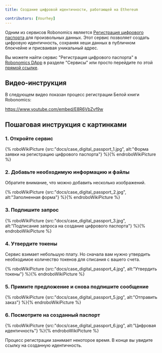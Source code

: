 ```yaml
---
title: Создание цифровой идентичности, работающей на Ethereum

contributors: [Vourhey]
---
```


Одним из сервисов Robonomics является [Регистрация цифрового паспорта](https://dapp.robonomics.network/#/passport/) для произвольных данных. Этот сервис позволяет создать цифровую идентичность, сохраняя хеши данных в публичном блокчейне и присваивая уникальный адрес.

Вы можете найти сервис "Регистрация цифрового паспорта" в [Robonomics DApp](https://dapp.robonomics.network/) в разделе "Сервисы" или просто перейдите по этой [прямой ссылке](https://dapp.robonomics.network/#/passport/).


## Видео-инструкция

В следующем видео показан процесс регистрации Белой книги Robonomics:

https://www.youtube.com/embed/E8R6VbZvf9w

## Пошаговая инструкция с картинками

### 1. Откройте сервис

{% roboWikiPicture {src:"docs/case_digital_passport_1.jpg", alt:"Форма заявки на регистрацию цифрового паспорта"} %}{% endroboWikiPicture %}

### 2. Добавьте необходимую информацию и файлы

Обратите внимание, что можно добавить несколько изображений.

{% roboWikiPicture {src:"docs/case_digital_passport_2.jpg", alt:"Заполненная форма"} %}{% endroboWikiPicture %}

### 3. Подпишите запрос

{% roboWikiPicture {src:"docs/case_digital_passport_3.jpg", alt:"Подписание запроса на создание цифрового паспорта"} %}{% endroboWikiPicture %}


### 4. Утвердите токены

Сервис взимает небольшую плату. Но сначала вам нужно утвердить необходимое количество токенов для списания с вашего счета.

{% roboWikiPicture {src:"docs/case_digital_passport_4.jpg", alt:"Утвердить токены"} %}{% endroboWikiPicture %}

### 5. Примите предложение и снова подпишите сообщение

{% roboWikiPicture {src:"docs/case_digital_passport_5.jpg", alt:"Отправить заказ"} %}{% endroboWikiPicture %}

### 6. Посмотрите на созданный паспорт

{% roboWikiPicture {src:"docs/case_digital_passport_6.jpg", alt:"Цифровая идентичность"} %}{% endroboWikiPicture %}

Процесс регистрации занимает некоторое время. В конце вы увидите ссылку на созданную идентичность.